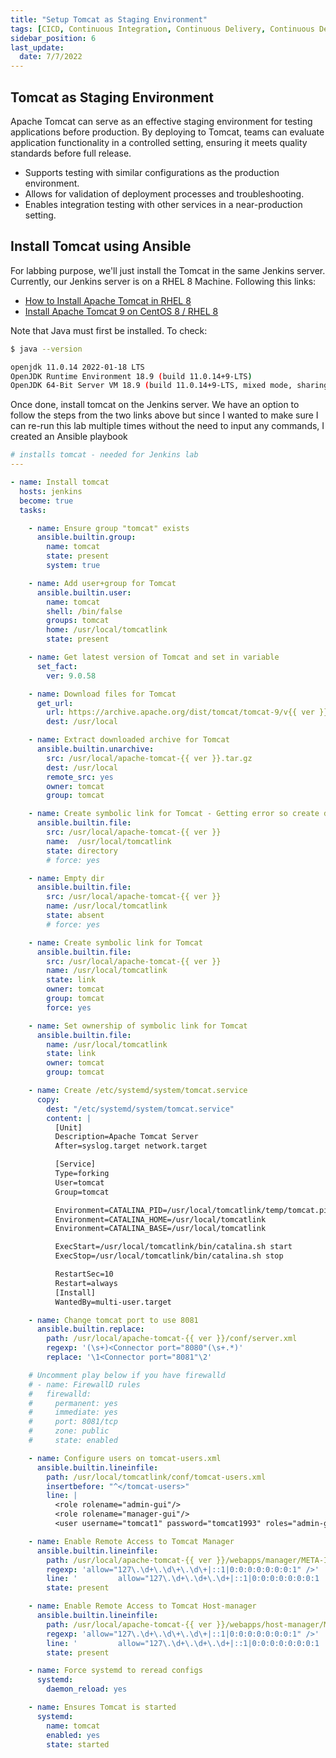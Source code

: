 ```yaml
---
title: "Setup Tomcat as Staging Environment"
tags: [CICD, Continuous Integration, Continuous Delivery, Continuous Deployment, Jenkins, Tomcat]
sidebar_position: 6
last_update:
  date: 7/7/2022
---
```




## Tomcat as Staging Environment

Apache Tomcat can serve as an effective staging environment for testing applications before production. By deploying to Tomcat, teams can evaluate application functionality in a controlled setting, ensuring it meets quality standards before full release. 

- Supports testing with similar configurations as the production environment.
- Allows for validation of deployment processes and troubleshooting.
- Enables integration testing with other services in a near-production setting.


## Install Tomcat using Ansible
 
For labbing purpose, we'll just install the Tomcat in the same Jenkins server. Currently, our Jenkins server is on a RHEL 8 Machine. Following this links:

- [How to Install Apache Tomcat in RHEL 8](https://www.tecmint.com/install-apache-tomcat-in-rhel-8/)
- [Install Apache Tomcat 9 on CentOS 8 / RHEL 8](https://computingforgeeks.com/install-apache-tomcat-9-on-linux-rhel-centos/)

Note that Java must first be installed. To check:

```bash
$ java --version

openjdk 11.0.14 2022-01-18 LTS
OpenJDK Runtime Environment 18.9 (build 11.0.14+9-LTS)
OpenJDK 64-Bit Server VM 18.9 (build 11.0.14+9-LTS, mixed mode, sharing)
```

Once done, install tomcat on the Jenkins server. We have an option to follow the steps from the two links above but since I wanted to make sure I can re-run this lab multiple times without the need to input any commands, I created an Ansible playbook

```yaml title="install-tomcat.yml"
# installs tomcat - needed for Jenkins lab
---

- name: Install tomcat
  hosts: jenkins
  become: true
  tasks:

    - name: Ensure group "tomcat" exists
      ansible.builtin.group:
        name: tomcat
        state: present
        system: true

    - name: Add user+group for Tomcat
      ansible.builtin.user:
        name: tomcat
        shell: /bin/false
        groups: tomcat
        home: /usr/local/tomcatlink
        state: present   

    - name: Get latest version of Tomcat and set in variable
      set_fact:
        ver: 9.0.58

    - name: Download files for Tomcat
      get_url:
        url: https://archive.apache.org/dist/tomcat/tomcat-9/v{{ ver }}/bin/apache-tomcat-{{ ver }}.tar.gz
        dest: /usr/local

    - name: Extract downloaded archive for Tomcat
      ansible.builtin.unarchive:
        src: /usr/local/apache-tomcat-{{ ver }}.tar.gz
        dest: /usr/local
        remote_src: yes    
        owner: tomcat 
        group: tomcat          

    - name: Create symbolic link for Tomcat - Getting error so create dir dirst
      ansible.builtin.file:
        src: /usr/local/apache-tomcat-{{ ver }}
        name:  /usr/local/tomcatlink
        state: directory
        # force: yes     

    - name: Empty dir
      ansible.builtin.file:
        src: /usr/local/apache-tomcat-{{ ver }}
        name: /usr/local/tomcatlink
        state: absent
        # force: yes  

    - name: Create symbolic link for Tomcat
      ansible.builtin.file:
        src: /usr/local/apache-tomcat-{{ ver }}
        name: /usr/local/tomcatlink
        state: link  
        owner: tomcat 
        group: tomcat
        force: yes     

    - name: Set ownership of symbolic link for Tomcat
      ansible.builtin.file:
        name: /usr/local/tomcatlink
        state: link  
        owner: tomcat 
        group: tomcat

    - name: Create /etc/systemd/system/tomcat.service
      copy:
        dest: "/etc/systemd/system/tomcat.service"
        content: |
          [Unit]
          Description=Apache Tomcat Server
          After=syslog.target network.target

          [Service]
          Type=forking
          User=tomcat
          Group=tomcat

          Environment=CATALINA_PID=/usr/local/tomcatlink/temp/tomcat.pid
          Environment=CATALINA_HOME=/usr/local/tomcatlink
          Environment=CATALINA_BASE=/usr/local/tomcatlink

          ExecStart=/usr/local/tomcatlink/bin/catalina.sh start
          ExecStop=/usr/local/tomcatlink/bin/catalina.sh stop

          RestartSec=10
          Restart=always
          [Install]
          WantedBy=multi-user.target

    - name: Change tomcat port to use 8081
      ansible.builtin.replace:
        path: /usr/local/apache-tomcat-{{ ver }}/conf/server.xml
        regexp: '(\s+)<Connector port="8080"(\s+.*)'
        replace: '\1<Connector port="8081"\2'        

    # Uncomment play below if you have firewalld
    # - name: FirewallD rules
    #   firewalld:
    #     permanent: yes
    #     immediate: yes
    #     port: 8081/tcp
    #     zone: public
    #     state: enabled

    - name: Configure users on tomcat-users.xml
      ansible.builtin.lineinfile:
        path: /usr/local/tomcatlink/conf/tomcat-users.xml
        insertbefore: "^</tomcat-users>"
        line: |
          <role rolename="admin-gui"/>
          <role rolename="manager-gui"/>
          <user username="tomcat1" password="tomcat1993" roles="admin-gui,manager-gui,manager-script"/>

    - name: Enable Remote Access to Tomcat Manager 
      ansible.builtin.lineinfile:
        path: /usr/local/apache-tomcat-{{ ver }}/webapps/manager/META-INF/context.xml
        regexp: 'allow="127\.\d+\.\d\+\.\d\+|::1|0:0:0:0:0:0:0:1" />'
        line: '         allow="127\.\d+\.\d+\.\d+|::1|0:0:0:0:0:0:0:1 |.*" />'        
        state: present

    - name: Enable Remote Access to Tomcat Host-manager 
      ansible.builtin.lineinfile:
        path: /usr/local/apache-tomcat-{{ ver }}/webapps/host-manager/META-INF/context.xml
        regexp: 'allow="127\.\d+\.\d\+\.\d\+|::1|0:0:0:0:0:0:0:1" />'
        line: '         allow="127\.\d+\.\d+\.\d+|::1|0:0:0:0:0:0:0:1 |.*" />'        
        state: present

    - name: Force systemd to reread configs
      systemd:
        daemon_reload: yes

    - name: Ensures Tomcat is started
      systemd:
        name: tomcat
        enabled: yes
        state: started
```
 
